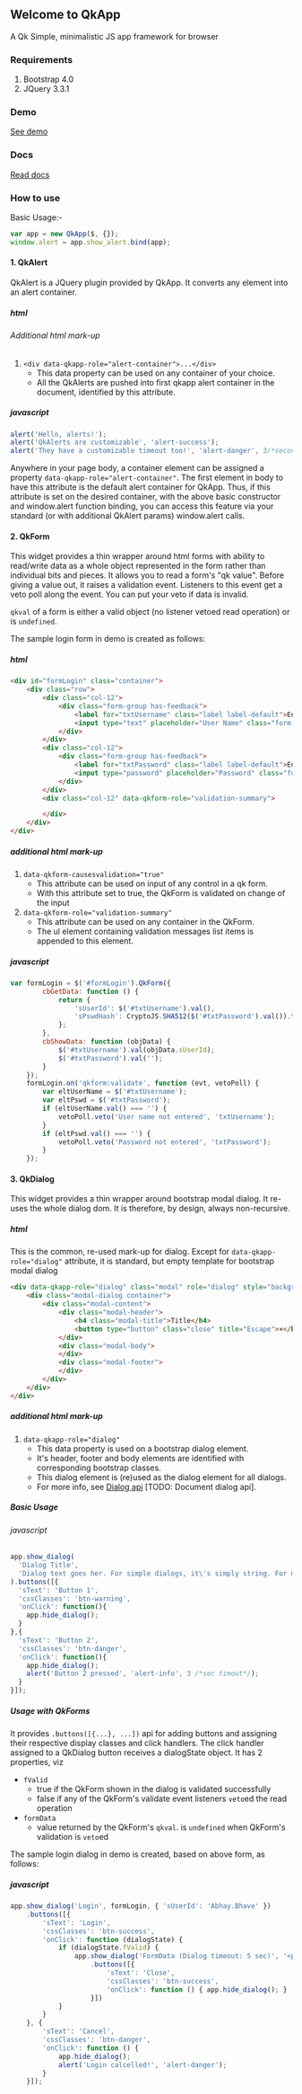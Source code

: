 ## Welcome to QkApp
A Qk Simple, minimalistic JS app framework for browser

### Requirements
1. Bootstrap 4.0
2. JQuery 3.3.1

### Demo
[See demo](https://bhave-abhay.github.io/QkApp/demo/)

### Docs
[Read docs](https://bhave-abhay.github.io/QkApp/docs/)
### How to use

Basic Usage:-
```javascript
var app = new QkApp($, {});
window.alert = app.show_alert.bind(app);
```

#### 1. QkAlert
QkAlert is a JQuery plugin provided by QkApp. It converts any element into an alert container.

##### html
###### Additional html mark-up
1. `<div data-qkapp-role="alert-container">...</div>`
	- This data property can be used on any container of your choice.
	- All the QkAlerts are pushed into first qkapp alert container in the
document, identified by this attribute.
##### javascript
```javascript
alert('Hello, alerts!');
alert('QkAlerts are customizable', 'alert-success');
alert('They have a customizable timeout too!', 'alert-danger', 3/*seconds*/);
```

Anywhere in your page body, a container element can be assigned a property
`data-qkapp-role="alert-container"`. The first element in body to have this attribute is
the default alert container for QkApp. Thus, if this attribute is set on the desired container,
with the above basic constructor and window.alert function binding, you can access this feature
via your standard (or with additional QkAlert params) window.alert calls.


#### 2. QkForm
This widget provides a thin wrapper around html forms with ability to
read/write data as a whole object represented in the form rather than
individual bits and pieces. It allows you to read a form's "qk value".
Before giving a value out, it raises a validation event. Listeners to this
event get a veto poll along the event. You can put your veto if data is invalid.

`qkval` of a form is either a valid object (no listener vetoed read operation)
or is `undefined`.

The sample login form in demo is created as follows:
##### html
```html
<div id="formLogin" class="container">
	<div class="row">
		<div class="col-12">
			<div class="form-group has-feedback">
				<label for="txtUsername" class="label label-default">Enter user name</label>
				<input type="text" placeholder="User Name" class="form-control" id="txtUsername" data-qkform-causesvalidation="true">
			</div>
		</div>
		<div class="col-12">
			<div class="form-group has-feedback">
				<label for="txtPassword" class="label label-default">Enter password</label>
				<input type="password" placeholder="Password" class="form-control" id="txtPassword" data-qkform-causesvalidation="true">
			</div>
		</div>
		<div class="col-12" data-qkform-role="validation-summary">

		</div>
	</div>
</div>
```
##### additional html mark-up
1. `data-qkform-causesvalidation="true"`
	- This attribute can be used on input of any control in a qk form.
	- With this attribute set to true, the QkForm is validated on change of the input
2. `data-qkform-role="validation-summary"`
	- This attribute can be used on any container in the QkForm.
	- The ul element containing validation messages list items is appended to this element.

##### javascript
```javascript
var formLogin = $('#formLogin').QkForm({
        cbGetData: function () {
            return {
                'sUserId': $('#txtUsername').val(),
                'sPswdHash': CryptoJS.SHA512($('#txtPassword').val()).toString().toUpperCase()
            };
        },
        cbShowData: function (objData) {
            $('#txtUsername').val(objData.sUserId);
            $('#txtPassword').val('');
        }
    });
    formLogin.on('qkform:validate', function (evt, vetoPoll) {
        var eltUserName = $('#txtUsername');
        var eltPswd = $('#txtPassword');
        if (eltUserName.val() === '') {
            vetoPoll.veto('User name not entered', 'txtUsername');
        }
        if (eltPswd.val() === '') {
            vetoPoll.veto('Password not entered', 'txtPassword');
        }
    });
```

#### 3. QkDialog
This widget provides a thin wrapper around bootstrap modal dialog.
It re-uses the whole dialog dom. It is therefore, by design, always non-recursive.

##### html
This is the common, re-used mark-up for dialog.
Except for `data-qkapp-role="dialog"` attribute, it is standard, but empty template for
bootstrap modal dialog
```html
<div data-qkapp-role="dialog" class="modal" role="dialog" style="background-color: rgba(0, 0, 0, 0.5);">
	<div class="modal-dialog container">
		<div class="modal-content">
			<div class="modal-header">
				<h4 class="modal-title">Title</h4>
				<button type="button" class="close" title="Escape">×</button>
			</div>
			<div class="modal-body">
			</div>
			<div class="modal-footer">
			</div>
		</div>
	</div>
</div>
```
##### additional html mark-up
1. `data-qkapp-role="dialog"`
	- This data property is used on a bootstrap dialog element.
	- It's header, footer and body elements are identified with corresponding bootstrap classes.
	- This dialog element is (re)used as the dialog element for all dialogs.
	- For more info, see [Dialog api](#dialog-api) [TODO: Document dialog api].

##### Basic Usage
###### javascript
```javascript
app.show_dialog(
  'Dialog Title',
  'Dialog text goes her. For simple dialogs, it\'s simply string. For more complex interaction, you can use QkForm feature'
).buttons([{
  'sText': 'Button 1',
  'cssClasses': 'btn-warning',
  'onClick': function(){
    app.hide_dialog();
  }
},{
  'sText': 'Button 2',
  'cssClasses': 'btn-danger',
  'onClick': function(){
    app.hide_dialog();
    alert('Button 2 pressed', 'alert-info', 3 /*sec timout*/);
  }
}]);
```
##### Usage with QkForms
It provides `.buttons([{...}, ...])` api for adding buttons and assigning their
respective display classes and click handlers.
The click handler assigned to a QkDialog button receives a dialogState object.
It has 2 properties, viz
- `fValid`
  - true if the QkForm shown in the dialog is validated successfully
  - false if any of the QkForm's validate event listeners `veto`ed the read operation
- `formData`
  - value returned by the QkForm's  `qkval`. is `undefined` when QkForm's validation is `veto`ed

The sample login dialog in demo is created, based on above form, as follows:

##### javascript
```javascript
app.show_dialog('Login', formLogin, { 'sUserId': 'Abhay.Bhave' })
	.buttons([{
		'sText': 'Login',
		'cssClasses': 'btn-success',
		'onClick': function (dialogState) {
			if (dialogState.fValid) {
				app.show_dialog('FormData (Dialog timeout: 5 sec)', '<pre>' + JSON.stringify(dialogState.formData, null, '\t') + '</pre>', {}, 5)
					.buttons([{
						'sText': 'Close',
						'cssClasses': 'btn-success',
						'onClick': function () { app.hide_dialog(); }
					}])
			}
		}
	}, {
		'sText': 'Cancel',
		'cssClasses': 'btn-danger',
		'onClick': function () {
			app.hide_dialog();
			alert('Login calcelled!', 'alert-danger');
		}
	}]);
```
